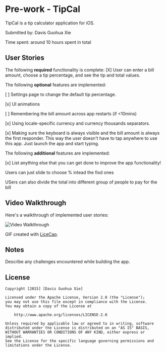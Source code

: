 # Pre-work - TipCal

TipCal is a tip calculator application for iOS.

Submitted by: Davis Guohua Xie

Time spent: around 10 hours spent in total

## User Stories

The following **required** functionality is complete:
[X] User can enter a bill amount, choose a tip percentage, and see the tip and total values.

The following **optional** features are implemented:

[ ] Settings page to change the default tip percentage.

[x] UI animations

[ ] Remembering the bill amount across app restarts (if <10mins)

[x] Using locale-specific currency and currency thousands separators.

[x] Making sure the keyboard is always visible and the bill amount is always the first responder. This way the user doesn't have to tap anywhere to use this app. Just launch the app and start typing.

The following **additional** features are implemented:

[x] List anything else that you can get done to improve the app functionality!
    
Users can just slide to choose % intead the fixd ones
    
USers can also divide the total into different group of people to pay for the bill 
## Video Walkthrough 

Here's a walkthrough of implemented user stories:

<img src='http://imgur.com/zaJWck7' title='Video Walkthrough' width='' alt='Video Walkthrough' />

GIF created with [LiceCap](http://www.cockos.com/licecap/).

## Notes

Describe any challenges encountered while building the app.

## License



    Copyright [2015] [Davis Guohua Xie]

    Licensed under the Apache License, Version 2.0 (the "License");
    you may not use this file except in compliance with the License.
    You may obtain a copy of the License at

        http://www.apache.org/licenses/LICENSE-2.0

    Unless required by applicable law or agreed to in writing, software
    distributed under the License is distributed on an "AS IS" BASIS,
    WITHOUT WARRANTIES OR CONDITIONS OF ANY KIND, either express or implied.
    See the License for the specific language governing permissions and
    limitations under the License.
